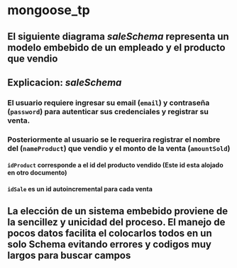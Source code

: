 # mongoose_tp

## El siguiente diagrama *saleSchema* representa un modelo embebido de un empleado y el producto que vendio

## Explicacion: *saleSchema*

### El usuario requiere ingresar su email (`email`) y contraseña (`password`) para autenticar sus credenciales y registrar su venta.

### Posteriormente al usuario se le requerira registrar el nombre del (`nameProduct`) que vendio y el monto de la venta (`amountSold`)

#### `idProduct` corresponde a el id del producto vendido (Este id esta alojado en otro documento)

#### `idSale` es un id autoincremental para cada venta

## La elección de un sistema embebido proviene de la sencillez y unicidad del proceso. El manejo de pocos datos facilita el colocarlos todos en un solo Schema evitando errores y codigos muy largos para buscar campos